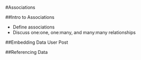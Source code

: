 #Associations

##Intro to Associations
* Define associations
* Discuss one:one, one:many, and many:many relationships
 

##Embedding Data
User
Post

##Referencing Data